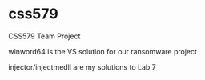 # css579
CSS579 Team Project

winword64 is the VS solution for our ransomware project

injector/injectmedll are my solutions to Lab 7
